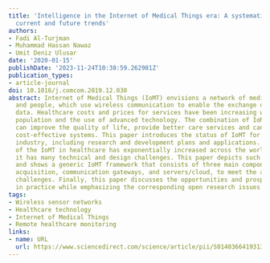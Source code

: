 ```yaml
---
title: 'Intelligence in the Internet of Medical Things era: A systematic review of
  current and future trends'
authors:
- Fadi Al-Turjman
- Muhammad Hassan Nawaz
- Umit Deniz Ulusar
date: '2020-01-15'
publishDate: '2023-11-24T10:38:59.262981Z'
publication_types:
- article-journal
doi: 10.1016/j.comcom.2019.12.030
abstract: Internet of Medical Things (IoMT) envisions a network of medical devices
  and people, which use wireless communication to enable the exchange of healthcare
  data. Healthcare costs and prices for services have been increasing with the growing
  population and the use of advanced technology. The combination of IoMT and healthcare
  can improve the quality of life, provide better care services and can create more
  cost-effective systems. This paper introduces the status of IoMT for healthcare
  industry, including research and development plans and applications. The implementation
  of the IoMT in healthcare has exponentially increased across the world, but still,
  it has many technical and design challenges. This paper depicts such challenges
  and shows a generic IoMT framework that consists of three main components, data
  acquisition, communication gateways, and servers/cloud, to meet the aforementioned
  challenges. Finally, this paper discusses the opportunities and prospects of IoMT
  in practice while emphasizing the corresponding open research issues.
tags:
- Wireless sensor networks
- Healthcare technology
- Internet of Medical Things
- Remote healthcare monitoring
links:
- name: URL
  url: https://www.sciencedirect.com/science/article/pii/S0140366419313337
---
```


